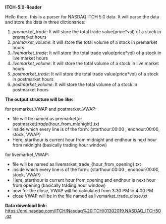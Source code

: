 **ITCH-5.0-Reader**

Hello there, this is a parser for NASDAQ ITCH 5.0 data.
It will parse the data and store the data in three dictionaries:
1. _premarket_trade_: It will store the total trade value(price*vol) of a stock in premarket hours
2. _premarket_volume_: It will store the total volume of a stock in premarket hours
3. _livemarket_trade_: It will store the total trade value(price*vol) of a stock in live market hours
4. _livemarket_volume_: It will store the total volume of a stock in live market hours
5. _postmarket_trade_: It will store the total trade value(price*vol) of a stock in postmarket hours
6. _postmarket_volume_: It will store the total volume of a stock in postmarket hours


**The output structure will be like:**
    
for premarket_VWAP and postmarket_VWAP:
- file will be named as premarket(or postmarket)_trade_{hour_from_midnight}.txt
- inside which every line is of the form: {starthour:00:00 , endhour:00:00, stock, VWAP}
- Here, starthour is current hour from midnight and endhour is next hour from midnight (basically trading hour window)
    
for livemarket_VWAP:
- file will be named as livemarket_trade_{hour_from_opening}.txt
- inside which every line is of the form: {starthour:00:00 , endhour:00:00, stock, VWAP}
- Here, starthour is current hour from opening and endhour is next hour from opening (basically trading hour window)
- now for the close, VWAP will be calculated from 3:30 PM to 4:00 PM
- close VWAP will be in the file named as livemarket_trade_close.txt

**Data download link:**
https://emi.nasdaq.com/ITCH/Nasdaq%20ITCH/01302019.NASDAQ_ITCH50.gz